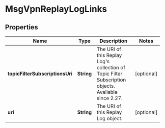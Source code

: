 

# MsgVpnReplayLogLinks


## Properties

| Name | Type | Description | Notes |
|------------ | ------------- | ------------- | -------------|
|**topicFilterSubscriptionsUri** | **String** | The URI of this Replay Log&#39;s collection of Topic Filter Subscription objects. Available since 2.27. |  [optional] |
|**uri** | **String** | The URI of this Replay Log object. |  [optional] |



